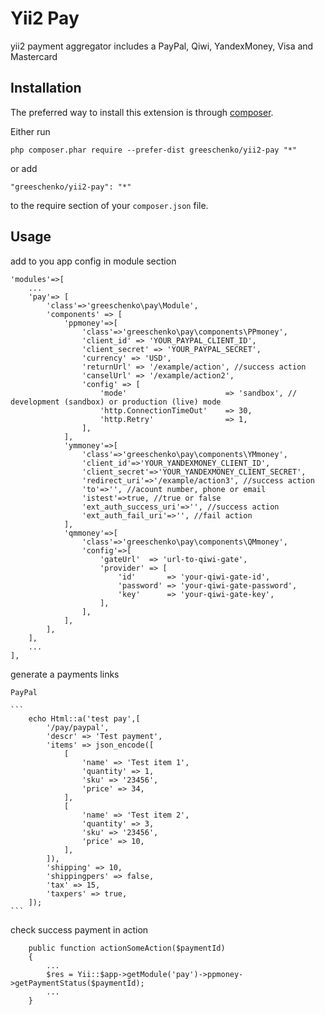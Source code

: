 Yii2 Pay
========
yii2 payment aggregator includes a PayPal, Qiwi, YandexMoney, Visa and Mastercard

Installation
------------

The preferred way to install this extension is through [composer](http://getcomposer.org/download/).

Either run

```
php composer.phar require --prefer-dist greeschenko/yii2-pay "*"
```

or add

```
"greeschenko/yii2-pay": "*"
```

to the require section of your `composer.json` file.


Usage
-----

add to you app config in module section

```
'modules'=>[
    ...
    'pay'=> [
        'class'=>'greeschenko\pay\Module',
        'components' => [
            'ppmoney'=>[
                'class'=>'greeschenko\pay\components\PPmoney',
                'client_id' => 'YOUR_PAYPAL_CLIENT_ID',
                'client_secret' => 'YOUR_PAYPAL_SECRET',
                'currency' => 'USD',
                'returnUrl' => '/example/action', //success action
                'canselUrl' => '/example/action2',
                'config' => [
                    'mode'                      => 'sandbox', // development (sandbox) or production (live) mode
                    'http.ConnectionTimeOut'    => 30,
                    'http.Retry'                => 1,
                ],
            ],
            'ymmoney'=>[
                'class'=>'greeschenko\pay\components\YMmoney',
                'client_id'=>'YOUR_YANDEXMONEY_CLIENT_ID',
                'client_secret'=>'YOUR_YANDEXMONEY_CLIENT_SECRET',
                'redirect_uri'=>'/example/action3', //success action
                'to'=>'', //acount number, phone or email
                'istest'=>true, //true or false
                'ext_auth_success_uri'=>'', //success action
                'ext_auth_fail_uri'=>'', //fail action
            ],
            'qmmoney'=>[
                'class'=>'greeschenko\pay\components\QMmoney',
                'config'=>[
                    'gateUrl'  => 'url-to-qiwi-gate',
                    'provider' => [
                        'id'       => 'your-qiwi-gate-id',
                        'password' => 'your-qiwi-gate-password',
                        'key'      => 'your-qiwi-gate-key',
                    ],
                ],
            ],
        ],
    ],
    ...
],
```

generate a payments links

    PayPal

    ```
        echo Html::a('test pay',[
            '/pay/paypal',
            'descr' => 'Test payment',
            'items' => json_encode([
                [
                    'name' => 'Test item 1',
                    'quantity' => 1,
                    'sku' => '23456',
                    'price' => 34,
                ],
                [
                    'name' => 'Test item 2',
                    'quantity' => 3,
                    'sku' => '23456',
                    'price' => 10,
                ],
            ]),
            'shipping' => 10,
            'shippingpers' => false,
            'tax' => 15,
            'taxpers' => true,
        ]);
    ```

check success payment in action

```
    public function actionSomeAction($paymentId)
    {
        ...
        $res = Yii::$app->getModule('pay')->ppmoney->getPaymentStatus($paymentId);
        ...
    }
```
